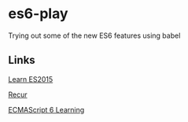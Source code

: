# es6-play
Trying out some of the new ES6 features using babel

## Links

[Learn ES2015](https://babeljs.io/docs/learn-es2015/)

[Recur](http://roman01la.github.io/recursion-exercises/)

[ECMAScript 6 Learning](https://github.com/ericdouglas/ES6-Learning)
